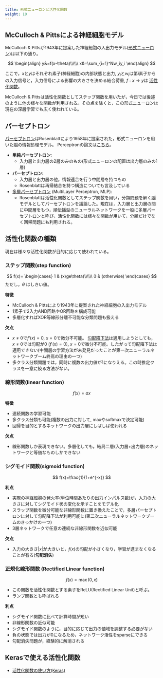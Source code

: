 ```yaml
---
title: 形式ニューロンと活性化関数
weight: 10
---
```


## McCulloch & Pittsによる神経細胞モデル

McCulloch & Pittsが1943年に提案した神経細胞の入出力モデル([形式ニューロン](https://ja.wikipedia.org/wiki/%E5%BD%A2%E5%BC%8F%E3%83%8B%E3%83%A5%E3%83%BC%E3%83%AD%E3%83%B3))は以下の通り。

$$
\begin{align}
y&=f(x-\theta)\\\\\\
x&=\sum_{i=1}^Nw_iy_i
\end{align}
$$

ここで，$x$と$y$はそれぞれ素子(神経細胞)の内部状態と出力,
$y_i$と$w_i$は第$i$素子からの入力信号と，入力信号による影響の大きさを決める結合荷重, $f:x\to y$は
[活性化関数](https://ja.wikipedia.org/wiki/%E6%B4%BB%E6%80%A7%E5%8C%96%E9%96%A2%E6%95%B0#%E7%B7%9A%E5%BD%A2%E7%B5%90%E5%90%88%EF%BC%88%E5%8D%98%E7%B4%94%E3%83%91%E3%83%BC%E3%82%BB%E3%83%97%E3%83%88%E3%83%AD%E3%83%B3%EF%BC%89)。

McCulloch & Pittsは活性化関数としてステップ関数を用いたが，今日では後述のように他の様々な関数が利用される。その点を除くと，この形式ニューロンは現在の深層学習でも広く使われている。

## パーセプトロン

[パーセプトロン](https://ja.wikipedia.org/wiki/%E3%83%91%E3%83%BC%E3%82%BB%E3%83%97%E3%83%88%E3%83%AD%E3%83%B3)はRosenblattにより1958年に提案された，形式ニューロンを用いた脳の情報処理モデル。
Perceptronの論文は[こちら](http://citeseerx.ist.psu.edu/viewdoc/download?doi=10.1.1.335.3398&rep=rep1&type=pdf)。

- **単純パーセプトロン**:
  - 入力層と出力層の2層のみのもの(形式ニューロンの配置は出力層のみの1層)
- **パーセプトロン**:
  - 入力層と出力層の他，情報連合を行う中間層を持つもの
  - Rosenblattは再帰結合を持つ構造についても言及している
- [多層パーセプトロン](https://ja.wikipedia.org/wiki/%E5%A4%9A%E5%B1%A4%E3%83%91%E3%83%BC%E3%82%BB%E3%83%97%E3%83%88%E3%83%AD%E3%83%B3) (MultiLayer Perceptron, MLP):
  - Rosenblattは活性化関数としてステップ関数を用い，分類問題を解く脳モデルとしてパーセプトロンを議論した。現在は，入力層と出力層の間に中間層をもつ，順伝播型のニューラルネットワークを一般に多層パーセプトロンと呼び，活性化関数には様々な関数が用いて，分類だけでなく回帰問題にも利用される。

## 活性化関数の種類

現在は様々な活性化関数が目的に応じて使われている。

### ステップ関数(step function)

$$
f(x)=
\begin{cases}
1 & (x\ge\theta)\\\\\\
0 & (otherwise)
\end{cases}
$$
ただし，$\theta$ はしきい値。

**特徴**
- McCulloch & Pittsにより1943年に提案された神経細胞の入出力モデル
- 1素子で2入力AND回路やOR回路を構成可能
- 多層化すればXOR等線形分離不可能な分類問題も扱える
<!-- - チューリングマシンと同等の計算能力をもつ-->

**欠点**
- $x\ne 0$で$f'(x)=0$, $x=0$で微分不可能。
[勾配降下法](../learning)は適用しようとしても，$x\ne 0$では勾配が0 ($f'(x)=0$), $x=0$で微分不可能。したがって勾配降下法は適用できない(中間層の学習方法が未発見だったことが第一次ニューラルネットワークブーム終焉の理由の一つ)  
- 多クラス分類問題では，同時に複数の出力値が1になりえる。この時推定クラスを一意に絞る方法がない。

### 線形関数(linear function)

$$
f(x)=ax
$$

**特徴**
- 連続関数の学習可能
- 多クラス分類も可能(複数の出力に対して, maxやsoftmaxで決定可能)
- 回帰を目的とするネットワークの出力層にしばしば使われる

**欠点**
- 線形関数しか表現できない。多層化しても，結局二層(入力層+出力層)のネットワークと等価なものしかできない


### シグモイド関数(sigmoid function)
$$
f(x)=\frac{1}{1+e^{-x}}
$$

**利点**
- 実際の神経細胞の発火率(単位時間あたりの出力インパルス数)が，入力の大きさに対してシグモイド状の変化を示すことをモデル化
- スラップ関数を微分可能な非線形関数に置き換えたことで，多層パーセプトロンに対して勾配降下法が利用可能に(第二次ニューラルネットワークブームのきっかけの一つ)
- 3層ネットワークで任意の連続な非線形関数を近似可能

**欠点**
- 入力の大きさ$|x|$が大きいと，$f(x)$の勾配が小さくなり，学習が進まなくなることが有る(**勾配消失**)

### 正規化線形関数 (Rectified Linear function)

$$
f(x) = \max(0,x)
$$

- この関数を活性化関数とする素子をReLU(Rectified Linear Unit)と呼ぶ。
- ランプ関数とも呼ばれる

**利点**
- シグモイド関数に比べて計算時間が短い
- 非線形関数の近似可能
- シグモイド関数のように，目的に応じて出力の値域を調整する必要がない
- 負の状態では出力が0になるため，ネットワーク活性をsparseにできる
- 勾配消失問題が，経験的に解消される

## Kerasで使える活性化関数

- [活性化関数の使い方(Keras)](https://keras.io/ja/activations/)
